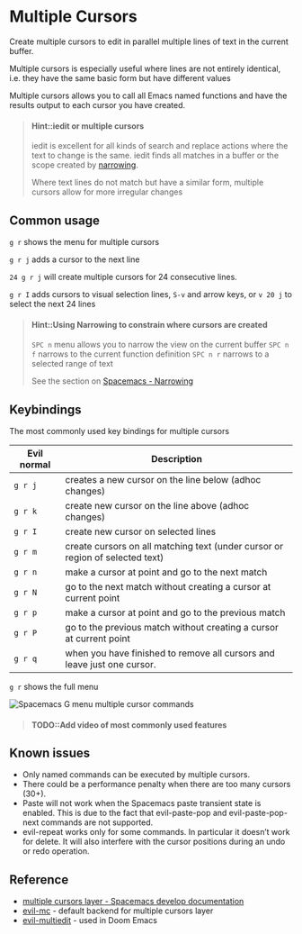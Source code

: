 # Multiple Cursors

Create multiple cursors to edit in parallel multiple lines of text in the current buffer.

Multiple cursors is especially useful where lines are not entirely identical, i.e. they have the same basic form but have different values

Multiple cursors allows you to call all Emacs named functions and have the results output to each cursor you have created.

> #### Hint::iedit or multiple cursors
> iedit is excellent for all kinds of search and replace actions where the text to change is the same.  iedit finds all matches in a buffer or the scope created by [narrowing](narrowing.md).
>
> Where text lines do not match but have a similar form, multiple cursors allow for more irregular changes

## Common usage

`g r` shows the menu for multiple cursors

`g r j` adds a cursor to the next line

`24 g r j` will create multiple cursors for 24 consecutive lines.

`g r I` adds cursors to visual selection lines, `S-v` and arrow keys, or `v 20 j` to select the next 24 lines

> #### Hint::Using Narrowing to constrain where cursors are created
> `SPC n` menu allows you to narrow the view on the current buffer
> `SPC n f` narrows to the current function definition
> `SPC n r` narrows to a selected range of text
>
> See the section on [Spacemacs - Narrowing](narrowing.md)

## Keybindings

The most commonly used key bindings for multiple cursors

| Evil normal | Description                                                                   |
|-------------|-------------------------------------------------------------------------------|
| `g r j`     | creates a new cursor on the line below (adhoc changes)                        |
| `g r k`     | create new cursor on the line above (adhoc changes)                           |
| `g r I`     | create new cursor on selected lines                                           |
| `g r m`     | create cursors on all matching text (under cursor or region of selected text) |
| `g r n`     | make a cursor at point and go to the next match                               |
| `g r N`     | go to the next match without creating a cursor at current point               |
| `g r p`     | make a cursor at point and go to the previous match                           |
| `g r P`     | go to the previous match without creating a cursor at current point           |
| `g r q`     | when you have finished to remove all cursors and leave just one cursor.       |

`g r` shows the full menu

![Spacemacs G menu multiple cursor commands](https://raw.githubusercontent.com/practicalli/graphic-design/live/editors/spacemacs/screenshots/menus/spacemacs-g-menu-multiple-cursors.png)

> #### TODO::Add video of most commonly used features

## Known issues

* Only named commands can be executed by multiple cursors.
* There could be a performance penalty when there are too many cursors (30+).
* Paste will not work when the Spacemacs paste transient state is enabled. This is due to the fact that evil-paste-pop and evil-paste-pop-next commands are not supported.
* evil-repeat works only for some commands. In particular it doesn’t work for delete. It will also interfere with the cursor positions during an undo or redo operation.

## Reference

* [multiple cursors layer - Spacemacs develop documentation](http://develop.spacemacs.org/layers/+misc/multiple-cursors/README.html)
* [evil-mc](https://github.com/gabesoft/evil-mc) - default backend for multiple cursors layer
* [evil-multiedit](https://github.com/hlissner/evil-multiedit) - used in Doom Emacs
